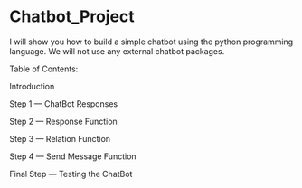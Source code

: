 # Chatbot_Project
I will show you how to build a simple chatbot using the python programming language. We will not use any external chatbot packages.

Table of Contents:

Introduction

Step 1 — ChatBot Responses

Step 2 — Response Function

Step 3 — Relation Function

Step 4 — Send Message Function

Final Step — Testing the ChatBot
